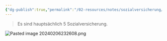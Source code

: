 ```yaml
---
{"dg-publish":true,"permalink":"/02-resources/notes/sozialversicherung/","tags":["GFN/LF01","ausbildung/gfn/ap1"],"noteIcon":"","updated":"2025-09-27T01:32:44.738+02:00"}
---
```


>Es sind hauptsächlich 5 Sozialversicherung.

![Pasted image 20240206232608.png](/img/user/02%20-%20RESOURCES/Files/IMG/Pasted%20image%2020240206232608.png)